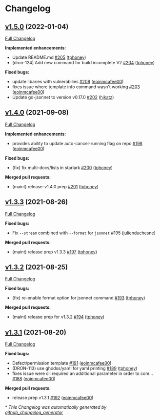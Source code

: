 # Changelog

## [v1.5.0](https://github.com/harness/drone-cli/tree/v1.5.0) (2022-01-04)

[Full Changelog](https://github.com/harness/drone-cli/compare/v1.4.0...v1.5.0)

**Implemented enhancements:**

- Update README.md [\#205](https://github.com/harness/drone-cli/pull/205) ([tphoney](https://github.com/tphoney))
- \(dron-124\) Add new command for build incomplete V2 [\#204](https://github.com/harness/drone-cli/pull/204) ([tphoney](https://github.com/tphoney))

**Fixed bugs:**

- update libaries with vulnerabilies [\#208](https://github.com/harness/drone-cli/pull/208) ([eoinmcafee00](https://github.com/eoinmcafee00))
- fixes issue where template info command wasn't working [\#203](https://github.com/harness/drone-cli/pull/203) ([eoinmcafee00](https://github.com/eoinmcafee00))
- Update go-jsonnet to version v0.17.0 [\#202](https://github.com/harness/drone-cli/pull/202) ([hjkatz](https://github.com/hjkatz))

## [v1.4.0](https://github.com/harness/drone-cli/tree/v1.4.0) (2021-09-08)

[Full Changelog](https://github.com/harness/drone-cli/compare/v1.3.3...v1.4.0)

**Implemented enhancements:**

- provides ability to update auto-cancel-running flag on repo [\#198](https://github.com/harness/drone-cli/pull/198) ([eoinmcafee00](https://github.com/eoinmcafee00))

**Fixed bugs:**

- \(fix\) fix multi-docs/lists in starlark [\#200](https://github.com/harness/drone-cli/pull/200) ([tphoney](https://github.com/tphoney))

**Merged pull requests:**

- \(maint\) release-v1.4.0 prep [\#201](https://github.com/harness/drone-cli/pull/201) ([tphoney](https://github.com/tphoney))

## [v1.3.3](https://github.com/harness/drone-cli/tree/v1.3.3) (2021-08-26)

[Full Changelog](https://github.com/harness/drone-cli/compare/v1.3.2...v1.3.3)

**Fixed bugs:**

- Fix `--stream` combined with `--format` for `jsonnet` [\#195](https://github.com/harness/drone-cli/pull/195) ([julienduchesne](https://github.com/julienduchesne))

**Merged pull requests:**

- \(maint\) release prep v1.3.3 [\#197](https://github.com/harness/drone-cli/pull/197) ([tphoney](https://github.com/tphoney))

## [v1.3.2](https://github.com/harness/drone-cli/tree/v1.3.2) (2021-08-25)

[Full Changelog](https://github.com/harness/drone-cli/compare/v1.3.1...v1.3.2)

**Fixed bugs:**

- \(fix\) re-enable format option for jsonnet command [\#193](https://github.com/harness/drone-cli/pull/193) ([tphoney](https://github.com/tphoney))

**Merged pull requests:**

- \(maint\) release prep for v1.3.2 [\#194](https://github.com/harness/drone-cli/pull/194) ([tphoney](https://github.com/tphoney))

## [v1.3.1](https://github.com/harness/drone-cli/tree/v1.3.1) (2021-08-20)

[Full Changelog](https://github.com/harness/drone-cli/compare/v1.3.0...v1.3.1)

**Fixed bugs:**

- Defect/permission template [\#191](https://github.com/harness/drone-cli/pull/191) ([eoinmcafee00](https://github.com/eoinmcafee00))
- \(DRON-113\) use ghodss/yaml for yaml printing [\#189](https://github.com/harness/drone-cli/pull/189) ([tphoney](https://github.com/tphoney))
- fixes issue were cli required an additional parameter in order to com… [\#188](https://github.com/harness/drone-cli/pull/188) ([eoinmcafee00](https://github.com/eoinmcafee00))

**Merged pull requests:**

- release prep v1.3.1 [\#192](https://github.com/harness/drone-cli/pull/192) ([eoinmcafee00](https://github.com/eoinmcafee00))



\* *This Changelog was automatically generated by [github_changelog_generator](https://github.com/github-changelog-generator/github-changelog-generator)*
